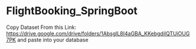 # FlightBooking_SpringBoot

Copy Dataset From this Link: https://drive.google.com/drive/folders/1AbsglL8I4aGBA_KKebgdilQTUiOUG7PK  and paste into your database 
